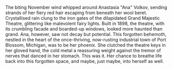 The biting November wind whipped around Anastasia "Ana" Volkov, sending strands of her fiery red hair escaping from beneath her wool beret.  Crystallised rain clung to the iron gates of the dilapidated Grand Majestic Theatre, glittering like malevolent fairy lights.  Built in 1898, the theatre, with its crumbling facade and boarded-up windows, looked more haunted than grand. Ana, however, saw not decay but potential.  This forgotten behemoth, nestled in the heart of the once-thriving, now-rusting industrial town of Port Blossom, Michigan, was to be her phoenix.  She clutched the theatre keys in her gloved hand, the cold metal a reassuring weight against the tremor of nerves that danced in her stomach.  This was it.  Her chance to breathe life back into this forgotten space, and maybe, just maybe, into herself as well.
